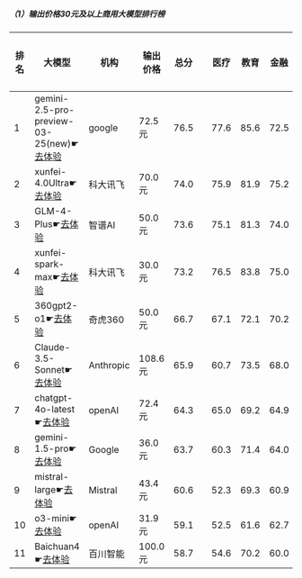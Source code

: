 ##### （1）输出价格30元及以上商用大模型排行榜
|排名|大模型|机构|输出价格|总分| |医疗|教育|金融|法律|行政公务|心理健康|推理与数学计算|语言与指令遵从|
|---|-----|---|-------|---|-|----|---|---|---|------|-------|-----------|------------|
|1|gemini-2.5-pro-preview-03-25(new)☛[去体验](https://easyllm.site/static/modelcompare.html?type=proprietary)|google|72.5元|76.5| |        77.6|85.6|72.5|53.3|        90.0|52.5|        95.9|84.8|
|2|xunfei-4.0Ultra☛[去体验](https://easyllm.site/static/modelcompare.html?type=proprietary)|科大讯飞|70.0元|74.0| |        75.9|81.9|75.2|66.7|        72.0|61.2|        78.0|82.3|
|3|GLM-4-Plus☛[去体验](https://easyllm.site/static/modelcompare.html?type=proprietary)|智谱AI|50.0元|73.6| |        75.1|81.3|74.0|63.1|        76.7|59.0|        74.2|84.1|
|4|xunfei-spark-max☛[去体验](https://easyllm.site/static/modelcompare.html?type=proprietary)|科大讯飞|30.0元|73.2| |        76.5|83.8|75.0|66.5|        70.4|59.0|        77.5|79.3|
|5|360gpt2-o1☛[去体验](https://easyllm.site/static/modelcompare.html?type=proprietary)|奇虎360|50.0元|66.7| |        67.1|72.1|70.2|49.6|        70.5|52.0|        77.6|77.4|
|6|Claude-3.5-Sonnet☛[去体验](https://easyllm.site/static/modelcompare.html?type=proprietary)|Anthropic|108.6元|65.9| |        60.7|73.5|68.0|54.7|        64.0|40.5|        80.1|85.3|
|7|chatgpt-4o-latest☛[去体验](https://easyllm.site/static/modelcompare.html?type=proprietary)|openAI|72.4元|64.3| |        65.0|69.2|64.9|41.7|        64.0|49.5|        78.7|80.8|
|8|gemini-1.5-pro☛[去体验](https://easyllm.site/static/modelcompare.html?type=proprietary)|Google|36.0元|63.7| |        60.3|71.4|64.0|35.8|        69.7|50.8|        81.5|77.8|
|9|mistral-large☛[去体验](https://easyllm.site/static/modelcompare.html?type=proprietary)|Mistral|43.4元|60.6| |        52.3|69.3|60.9|34.8|        66.5|47.1|        77.3|77.3|
|10|o3-mini☛[去体验](https://easyllm.site/static/modelcompare.html?type=proprietary)|openAI|31.9元|59.1| |        52.5|61.6|62.7|32.4|        62.2|42.5|        84.4|74.8|
|11|Baichuan4☛[去体验](https://easyllm.site/static/modelcompare.html?type=proprietary)|百川智能|100.0元|58.7| |        54.6|70.2|60.0|39.3|        62.0|48.5|        60.1|77.9|
    
